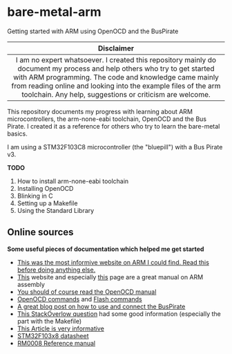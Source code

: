 # bare-metal-arm
Getting started with ARM using OpenOCD and the BusPirate

| Disclaimer |
|:----------:|
| I am no expert whatsoever. I created this repository mainly do document my process and help others who try to get started with ARM programming. The code and knowledge came mainly from reading online and looking into the example files of the arm toolchain. Any help, suggestions or criticism are welcome. |

This repository documents my progress with learning about ARM microcontrollers,
the arm-none-eabi toolchain, OpenOCD and the Bus Pirate. I created it as a
reference for others who try to learn the bare-metal basics.

I am using a STM32F103C8 microcontroller (the "bluepill") with a
Bus Pirate v3.

**TODO**
  1. How to install arm-none-eabi toolchain
  2. Installing OpenOCD
  6. Blinking in C
  7. Setting up a Makefile
  8. Using the Standard Library

## Online sources
**Some useful pieces of documentation which helped me get started**
* [This was the most informive website on ARM I could find. Read this before doing anything else.](http://www.bravegnu.org/gnu-eprog/)
* [This](https://sourceware.org/binutils/docs/as/) website and especially [this](https://sourceware.org/binutils/docs/as/ARM-Directives.html) page are a great manual on ARM assembly
* [You should of course read the OpenOCD manual](http://openocd.org/doc/pdf/openocd.pdf)
* [OpenOCD commands](http://www.openocd.org/doc/html/General-Commands.html) and [Flash commands](http://www.openocd.org/doc/html/Flash-Commands.html)
* [A great blog post on how to use and connect the BusPirate](https://research.kudelskisecurity.com/2014/05/01/jtag-debugging-made-easy-with-bus-pirate-and-openocd/)
* [This StackOverlow question](https://stackoverflow.com/questions/38033130/how-to-use-the-gdb-gnu-debugger-and-openocd-for-microcontroller-debugging-fr) had some good information (especially the part with the Makefile)
* [This Article is very informative](https://www.embedded.com/design/mcus-processors-and-socs/4007119/Building-Bare-Metal-ARM-Systems-with-GNU-Part-1--Getting-Started)
* [STM32F103x8 datasheet](https://www.st.com/resource/en/datasheet/stm32f103tb.pdf)
* [RM0008 Reference manual](https://www.st.com/content/ccc/resource/technical/document/reference_manual/59/b9/ba/7f/11/af/43/d5/CD00171190.pdf/files/CD00171190.pdf/jcr:content/translations/en.CD00171190.pdf)
